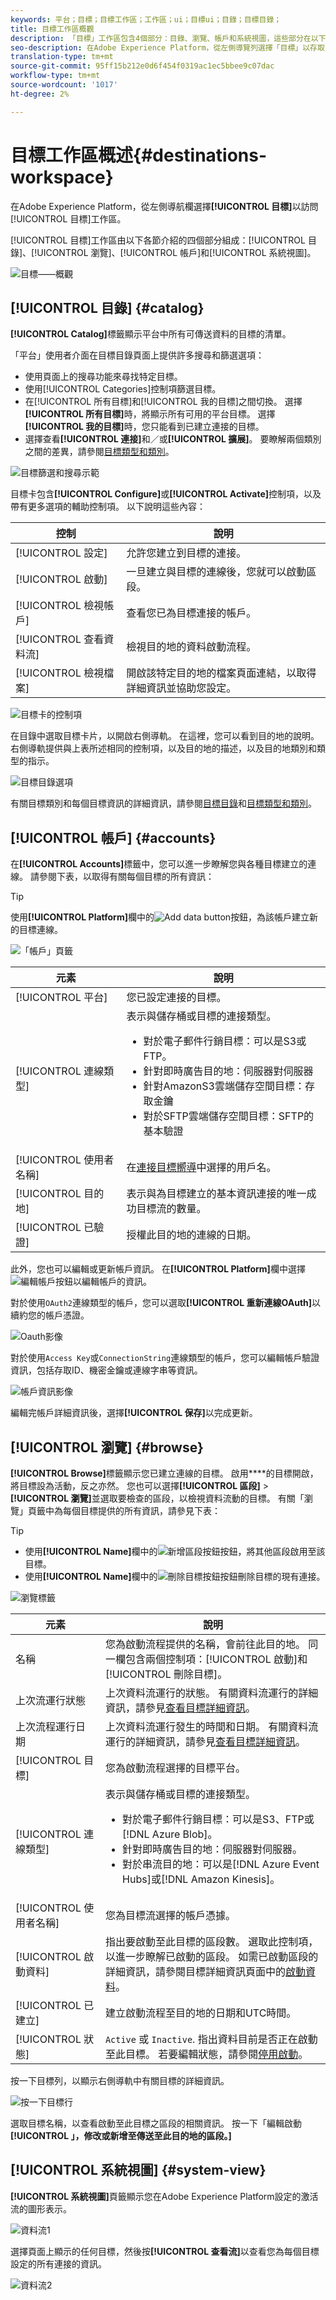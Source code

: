 ```yaml
---
keywords: 平台；目標；目標工作區；工作區；ui；目標ui；目錄；目標目錄；
title: 目標工作區概觀
description: 「目標」工作區包含4個部分：目錄、瀏覽、帳戶和系統視圖，這些部分在以下各節中介紹。
seo-description: 在Adobe Experience Platform，從左側導覽列選擇「目標」以存取目標工作區。
translation-type: tm+mt
source-git-commit: 95ff15b212e0d6f454f0319ac1ec5bbee9c07dac
workflow-type: tm+mt
source-wordcount: '1017'
ht-degree: 2%

---
```



# 目標工作區概述{#destinations-workspace}

在Adobe Experience Platform，從左側導航欄選擇&#x200B;**[!UICONTROL 目標]**&#x200B;以訪問[!UICONTROL 目標]工作區。

[!UICONTROL 目標]工作區由以下各節介紹的四個部分組成：[!UICONTROL 目錄]、[!UICONTROL 瀏覽]、[!UICONTROL 帳戶]和[!UICONTROL 系統視圖]。

![目標——概觀](../assets/ui/workspace/destinations-overview.png)

## [!UICONTROL 目錄] {#catalog}

**[!UICONTROL Catalog]**&#x200B;標籤顯示平台中所有可傳送資料的目標的清單。

「平台」使用者介面在目標目錄頁面上提供許多搜尋和篩選選項：

* 使用頁面上的搜尋功能來尋找特定目標。
* 使用[!UICONTROL Categories]控制項篩選目標。
* 在[!UICONTROL 所有目標]和[!UICONTROL 我的目標]之間切換。 選擇&#x200B;**[!UICONTROL 所有目標]**&#x200B;時，將顯示所有可用的平台目標。 選擇&#x200B;**[!UICONTROL 我的目標]**&#x200B;時，您只能看到已建立連接的目標。
* 選擇查看&#x200B;**[!UICONTROL 連接]**&#x200B;和／或&#x200B;**[!UICONTROL 擴展]**。 要瞭解兩個類別之間的差異，請參閱[目標類型和類別](../destination-types.md)。

![目標篩選和搜尋示範](../assets/ui/workspace/destinations-search-and-filter.gif)

目標卡包含&#x200B;**[!UICONTROL Configure]**&#x200B;或&#x200B;**[!UICONTROL Activate]**&#x200B;控制項，以及帶有更多選項的輔助控制項。 以下說明這些內容：

| 控制 | 說明 |
---------|----------
| [!UICONTROL 設定] | 允許您建立到目標的連接。 |
| [!UICONTROL 啟動] | 一旦建立與目標的連線後，您就可以啟動區段。 |
| [!UICONTROL 檢視帳戶] | 查看您已為目標連接的帳戶。 |
| [!UICONTROL 查看資料流] | 檢視目的地的資料啟動流程。 |
| [!UICONTROL 檢視檔案] | 開啟該特定目的地的檔案頁面連結，以取得詳細資訊並協助您設定。 |

![目標卡的控制項](../assets/ui/workspace/destination-card-options.png)

在目錄中選取目標卡片，以開啟右側導軌。  在這裡，您可以看到目的地的說明。 右側導軌提供與上表所述相同的控制項，以及目的地的描述，以及目的地類別和類型的指示。

![目標目錄選項](../assets/ui/workspace/destination-right-rail.png)

有關目標類別和每個目標資訊的詳細資訊，請參閱[目標目錄](../catalog/overview.md)和[目標類型和類別](../destination-types.md)。

## [!UICONTROL 帳戶] {#accounts}

在&#x200B;**[!UICONTROL Accounts]**&#x200B;標籤中，您可以進一步瞭解您與各種目標建立的連線。 請參閱下表，以取得有關每個目標的所有資訊：

>[!TIP]
>
>使用&#x200B;**[!UICONTROL Platform]**&#x200B;欄中的![Add data button](../assets/ui/workspace/add-data-symbol.png)按鈕，為該帳戶建立新的目標連線。

![「帳戶」頁籤](../assets/ui/workspace/edit-account-destinations.png)

| 元素 | 說明 |
---------|----------
| [!UICONTROL 平台] | 您已設定連接的目標。 |
| [!UICONTROL 連線類型] | 表示與儲存桶或目標的連接類型。 <ul><li>對於電子郵件行銷目標：可以是S3或FTP。</li><li>針對即時廣告目的地：伺服器對伺服器</li><li>針對AmazonS3雲端儲存空間目標：存取金鑰 </li><li>對於SFTP雲端儲存空間目標：SFTP的基本驗證</li></ul> |
| [!UICONTROL 使用者名稱] | 在[連接目標嚮導](../catalog/email-marketing/overview.md#connect-destination)中選擇的用戶名。 |
| [!UICONTROL 目的地] | 表示與為目標建立的基本資訊連接的唯一成功目標流的數量。 |
| [!UICONTROL 已驗證] | 授權此目的地的連線的日期。 |

此外，您也可以編輯或更新帳戶資訊。 在&#x200B;**[!UICONTROL Platform]**&#x200B;欄中選擇![編輯帳戶按鈕](../assets/ui/workspace/pencil-icon.png)以編輯帳戶的資訊。

對於使用`OAuth2`連線類型的帳戶，您可以選取&#x200B;**[!UICONTROL 重新連線OAuth]**&#x200B;以續約您的帳戶憑證。

![Oauth影像](../assets/ui/workspace/reconnect-oauth.png)

對於使用`Access Key`或`ConnectionString`連線類型的帳戶，您可以編輯帳戶驗證資訊，包括存取ID、機密金鑰或連線字串等資訊。

![帳戶資訊影像](../assets/ui/workspace/edit-account-details.png)

編輯完帳戶詳細資訊後，選擇&#x200B;**[!UICONTROL 保存]**&#x200B;以完成更新。

## [!UICONTROL 瀏覽] {#browse}

**[!UICONTROL Browse]**&#x200B;標籤顯示您已建立連線的目標。 啟用&#x200B;****&#x200B;的目標開啟，將目標設為活動，反之亦然。 您也可以選擇&#x200B;**[!UICONTROL 區段]** > **[!UICONTROL 瀏覽]**&#x200B;並選取要檢查的區段，以檢視資料流動的目標。 有關「瀏覽」頁籤中為每個目標提供的所有資訊，請參見下表：

>[!TIP]
>
> * 使用&#x200B;**[!UICONTROL Name]**&#x200B;欄中的![新增區段按鈕](../assets/ui/workspace/add-data-symbol.png)按鈕，將其他區段啟用至該目標。
> * 使用&#x200B;**[!UICONTROL Name]**&#x200B;欄中的![刪除目標按鈕](../assets/ui/workspace/delete-destination-symbol.png)按鈕刪除目標的現有連接。


![瀏覽標籤](../assets/ui/workspace/browse-tab.png)

| 元素 | 說明 |
---------|----------
| 名稱 | 您為啟動流程提供的名稱，會前往此目的地。 同一欄包含兩個控制項：[!UICONTROL 啟動]和[!UICONTROL 刪除目標]。 |
| 上次流運行狀態 | 上次資料流運行的狀態。 有關資料流運行的詳細資訊，請參見[查看目標詳細資訊](destination-details-page.md)。 |
| 上次流程運行日期 | 上次資料流運行發生的時間和日期。 有關資料流運行的詳細資訊，請參見[查看目標詳細資訊](destination-details-page.md)。 |
| [!UICONTROL 目標] | 您為啟動流程選擇的目標平台。 |
| [!UICONTROL 連線類型] | 表示與儲存桶或目標的連接類型。 <ul><li>對於電子郵件行銷目標：可以是S3、FTP或[!DNL Azure Blob]。</li><li>針對即時廣告目的地：伺服器對伺服器。</li><li>對於串流目的地：可以是[!DNL Azure Event Hubs]或[!DNL Amazon Kinesis]。</li></ul> |
| [!UICONTROL 使用者名稱] | 您為目標流選擇的帳戶憑據。 |
| [!UICONTROL 啟動資料] | 指出要啟動至此目標的區段數。 選取此控制項，以進一步瞭解已啟動的區段。 如需已啟動區段的詳細資訊，請參閱目標詳細資訊頁面中的[啟動資料](/help/destinations/ui/destination-details-page.md#activation-data)。 |
| [!UICONTROL 已建立] | 建立啟動流程至目的地的日期和UTC時間。 |
| [!UICONTROL 狀態] | `Active` 或 `Inactive`. 指出資料目前是否正在啟動至此目標。 若要編輯狀態，請參閱[停用啟動](./activate-destinations.md#disable-activation)。 |

按一下目標列，以顯示右側導軌中有關目標的詳細資訊。

![按一下目標行](../assets/ui/workspace/click-destination-row.png)

選取目標名稱，以查看啟動至此目標之區段的相關資訊。 按一下「編輯啟動&#x200B;**[!UICONTROL 」，修改或新增至傳送至此目的地的區段。]**

## [!UICONTROL 系統視圖] {#system-view}

**[!UICONTROL 系統視圖]**&#x200B;頁籤顯示您在Adobe Experience Platform設定的激活流的圖形表示。

![資料流1](../assets/ui/workspace/data-flows1.png)

選擇頁面上顯示的任何目標，然後按&#x200B;**[!UICONTROL 查看流]**&#x200B;以查看您為每個目標設定的所有連接的資訊。

![資料流2](../assets/ui/workspace/data-flows2.png)